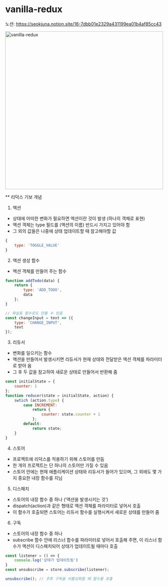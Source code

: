 # vanilla-redux

노션: https://seokjuna.notion.site/16-7dbb01e2329a431199ea01b4af85cc43

<img width="500" alt="vanilla-redux" src="https://user-images.githubusercontent.com/102382351/207565552-551ea867-4778-47ca-8432-88a987566957.png">

** 리덕스 기보 개념<br>
1. 액션
- 상태에 어떠한 변화가 필요하면 액션이란 것이 발생 (하나의 객체로 표현)
- 액션 객체는 type 필드를 (액션의 이름) 반드시 가지고 있어야 함
- 그 외의 값들은 나중에 상태 업데이트할 때 참고해야할 값
```jsx
{
	type: 'TOGGLE_VALUE'
}
```

2. 액션 생성 함수
- 액션 객체를 만들어 주는 함수
```jsx
function addTodo(data) {
	return {
		type: 'ADD_TODO',
		data
	};
}

// 화살표 함수로도 만들 수 있음
const changeInput = text => ({
	type: 'CHANGE_INPUT',
	text
});
```
3. 리듀서
- 변화를 일으키는 함수
- 액션을 만들어서 발생시키면 리듀서가 현재 상태와 전달받은 액션 객체를 파라미터로 받아 옴
- 그 후 두 값을 참고하여 새로운 상태로 만들어서 반환해 줌
```jsx
const initialState = {
	counter: 1
};
function reducer(state = initialState, action) {
	swtich (action.type) {
		case INCREMENT:
			return {
				counter: state.counter + 1
			};
		default:
			return state;
	}
}
```

4. 스토어
- 프로젝트에 리덕스를 적용하기 위해 스토어를 만듬
- 한 개의 프로젝트는 단 하나의 스토어만 가질 수 있음
- 스토어 안에는 현재 애플리케이션 상태와 리듀서가 들어가 있으며, 그 외에도 몇 가지 중요한 내장 함수를 지님

5. 디스패치
- 스토어의 내장 함수 중 하나 (’액션을 발생시키는 것’)
- dispatch(action)과 같은 형태로 액션 객체를 파라미터로 넣어서 호출
- 이 함수가 호출되면 스토어는 리듀서 함수를 실행시켜서 새로운 상태를 만들어 줌

6. 구독
- 스토어의 내장 함수 중 하나
- subscribe 함수 안에 리스너 함수를 파라미터로 넣어서 호출해 주면, 이 리스너 함수가 액션이 디스패치되어 상태가 업데이트될 때마다 호출
```jsx
const listener = () => {
	console.log('상태가 업데이트됨')
}
const unsubscribe = store.subscribe(listener);

unsubscribe(); // 추후 구독을 비활성화할 때 함수를 호출
```
